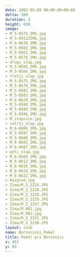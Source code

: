 ```yaml
---
date: 2002-05-09 00:00:00+00:00
delta: 300
duration: 2
height: 650
image:
- M_5-0575_IMG.jpg
- M_5-0551ZIMG.jpg
- M_6-0630_IMG.jpg
- M_5-0562_IMG.jpg
- M_5-0561_IMG.jpg
- M_5-0570_IMG.jpg
- drugi_slap.jpg
- M_5-0565_IMG.jpg
- M_5-0566_IMG.jpg
- tretji_slap.jpg
- M_5-0575_IMG.jpg
- M_5-0576_IMG.jpg
- M_5-0582_IMG.jpg
- M_5-0583_IMG.jpg
- M_6-0629_IMG.jpg
- M_5-0588_IMG.jpg
- M_5-0589_IMG.jpg
- M_5-0586_IMG.jpg
- M_stopnice.jpg
- cetrti_slap.jpg
- M_6-0606_IMG.jpg
- M_5-0597_IMG.jpg
- M_5-0600_IMG.jpg
- M_6-0602_IMG.jpg
- M_6-0607_IMG.jpg
- peti_slap.jpg
- M_6-0609_IMG.jpg
- M_6-0612_IMG.jpg
- M_6-0616_IMG.jpg
- M_6-0624_IMG.jpg
- M_6-0622_IMG.jpg
- Razgled.jpg
- Zima/M_2_2225.JPG
- Zima/M_2_2226.JPG
- Zima/M_2_2229.JPG
- Zima/M_2_2235.JPG
- Zima/M_2_2237.JPG
- Zima/M_001.jpg
- Zima/M_002.jpg
- Zima/M_2_2231.JPG
- Zima/M_2_2230.JPG
layout: stub
name: Borovniski_Pekel
title: Pekel pri Borovnici
x: 451
y: 83
---
```

